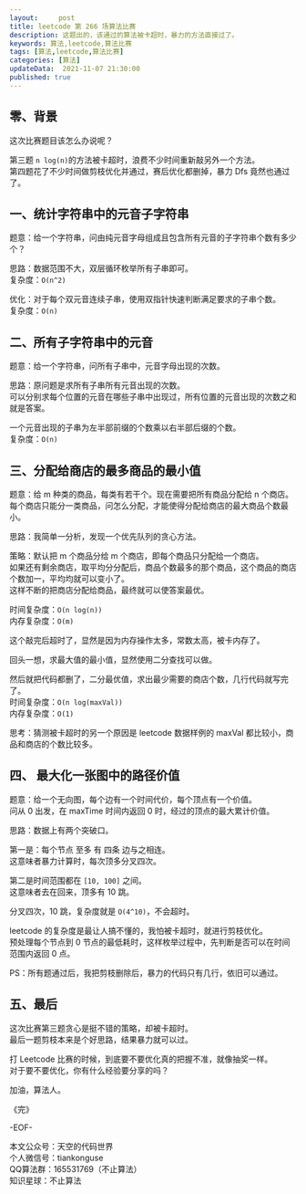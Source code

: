 ```yaml
---   
layout:     post  
title: leetcode 第 266 场算法比赛  
description: 这题出的，该通过的算法被卡超时，暴力的方法直接过了。     
keywords: 算法,leetcode,算法比赛  
tags: [算法,leetcode,算法比赛]    
categories: [算法]  
updateData:  2021-11-07 21:30:00  
published: true  
---  
```



## 零、背景  


这次比赛题目该怎么办说呢？  


第三题 `n log(n)`的方法被卡超时，浪费不少时间重新敲另外一个方法。  
第四题花了不少时间做剪枝优化并通过，赛后优化都删掉，暴力 Dfs 竟然也通过了。  


## 一、统计字符串中的元音子字符串  


题意：给一个字符串，问由纯元音字母组成且包含所有元音的子字符串个数有多少个？  


思路：数据范围不大，双层循环枚举所有子串即可。  
复杂度：`O(n^2)`  


优化：对于每个双元音连续子串，使用双指针快速判断满足要求的子串个数。  
复杂度：`O(n)`



## 二、所有子字符串中的元音  


题意：给一个字符串，问所有子串中，元音字母出现的次数。  


思路：原问题是求所有子串所有元音出现的次数。  
可以分别求每个位置的元音在哪些子串中出现过，所有位置的元音出现的次数之和就是答案。  


一个元音出现的子串为左半部前缀的个数乘以右半部后缀的个数。  
复杂度：`O(n)`  


## 三、分配给商店的最多商品的最小值  


题意：给 m 种类的商品，每类有若干个。现在需要把所有商品分配给 n 个商店。  
每个商店只能分一类商品，问怎么分配，才能使得分配给商店的最大商品个数最小。  



思路：我简单一分析，发现一个优先队列的贪心方法。  


策略：默认把 m 个商品分给 m 个商店，即每个商品只分配给一个商店。  
如果还有剩余商店，取平均分分配后，商品个数最多的那个商品，这个商品的商店个数加一，平均均就可以变小了。  
这样不断的把商店分配给商品，最终就可以使答案最优。  


时间复杂度：`O(n log(n))`  
内存复杂度：`O(m)`  


这个敲完后超时了，显然是因为内存操作太多，常数太高，被卡内存了。  



回头一想，求最大值的最小值，显然使用二分查找可以做。  


然后就把代码都删了，二分最优值，求出最少需要的商店个数，几行代码就写完了。  
时间复杂度：`O(n log(maxVal))`  
内存复杂度：`O(1)`  



思考：猜测被卡超时的另一个原因是 leetcode 数据样例的 maxVal 都比较小，商品和商店的个数比较多。  


## 四、 最大化一张图中的路径价值  


题意：给一个无向图，每个边有一个时间代价，每个顶点有一个价值。  
问从 0 出发，在 maxTime 时间内返回 0 时，经过的顶点的最大累计价值。  


思路：数据上有两个突破口。  


第一是：每个节点 至多 有 四条 边与之相连。  
这意味者暴力计算时，每次顶多分叉四次。  


第二是时间范围都在 `[10, 100]` 之间。  
这意味者去在回来，顶多有 10 跳。  



分叉四次，10 跳，复杂度就是 `O(4^10)`，不会超时。  



leetcode 的复杂度是最让人搞不懂的，我怕被卡超时，就进行剪枝优化。  
预处理每个节点到 0 节点的最低耗时，这样枚举过程中，先判断是否可以在时间范围内返回 0 点。  



PS：所有题通过后，我把剪枝删除后，暴力的代码只有几行，依旧可以通过。  


## 五、最后  



这次比赛第三题贪心是挺不错的策略，却被卡超时。  
最后一题剪枝本来是个好思路，结果暴力就可以过。  



打 Leetcode 比赛的时候，到底要不要优化真的把握不准，就像抽奖一样。  
对于要不要优化，你有什么经验要分享的吗？  



加油，算法人。  


《完》  


-EOF-  



本文公众号：天空的代码世界  
个人微信号：tiankonguse  
QQ算法群：165531769（不止算法）  
知识星球：不止算法  


